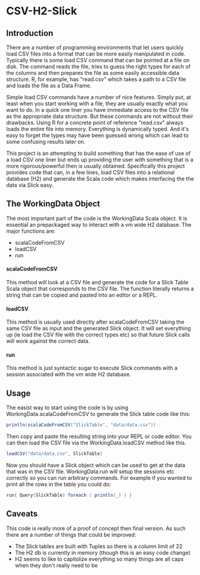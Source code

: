# CSV-H2-Slick

## Introduction

There are a number of programming environments that let users quickly load CSV files into a format that can be more easily manipulated in code. Typically there is some load CSV command that can be pointed at a file on disk. The command reads the file, tries to guess the right types for each of the columns and then prepares the file as some easily accessible data structure. R, for example, has "read.csv" which takes a path to a CSV file and loads the file as a Data Frame.

Simple load CSV commands have a number of nice features. Simply put, at least when you start working with a file, they are usually exactly what you want to do. In a quick one liner you have immediate access to the CSV file as the appropriate data structure. But these commands are not without their drawbacks. Using R for a concrete point of reference "read.csv" always loads the entire file into memory. Everything is dynamically typed. And it's easy to forget the types may have been guessed wrong which can lead to some confusing results later on. 

This project is an attempting to build something that has the ease of use of a load CSV one liner but ends up providing the user with something that is a more rigorous/powerful then is usually obtained. Specifically this project provides code that can, in a few lines, load CSV files into a relational database (H2) and generate the Scala code which makes interfacing the the data via Slick easy.

## The WorkingData Object

The most important part of the code is the WorkingData Scala object. It is essential an prepackaged way to interact with a vm wide H2 database. The major functions are:

* scalaCodeFromCSV
* loadCSV
* run

#### scalaCodeFromCSV
This method will look at a CSV file and generate the code for a Slick Table Scala object that corresponds to the CSV file. The function literally returns a string that can be copied and pasted into an editor or a REPL.

#### loadCSV
This method is usually used directly after scalaCodeFromCSV taking the same CSV file as input and the generated Slick object. It will set everything up (ie load the CSV file with the correct types etc) so that future Slick calls will work against the correct data. 

#### run
This method is just syntactic sugar to execute Slick commands with a session associated with the vm wide H2 database.

## Usage
The easist way to start using the code is by using WorkingData.scalaCodeFromCSV to generate the Slick table code like this:

```scala
println(scalaCodeFromCSV("SlickTable", "data/data.csv"))
```

Then copy and paste the resulting string into your REPL or code editor. You can then load the CSV file via the WorkingData.loadCSV method like this.

```scala
loadCSV("data/data.csv", SlickTable)
```

Now you should have a Slick object which can be used to get at the data that was in the CSV file.  WorkingData.run will setup the sessions etc correctly so you can run arbitrary commands. For example if you wanted to print all the rows in the table you could do:

```scala
run{ Query(SlickTable) foreach ( println(_) ) }
```

## Caveats
This code is really more of a proof of concept then final version. As such there are a number of things that could be improved:

* The Slick tables are built with Tuples so there is a column limit of 22
* The H2 db is currently in memory (though this is an easy code change)
* H2 seems to like to capitolize everything so many things are all caps when they don't really need to be